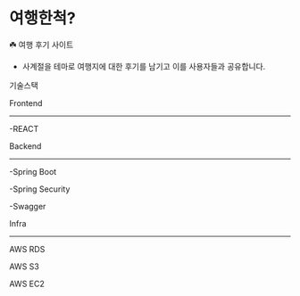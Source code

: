 
# 여행한척?

☘️ 여행 후기 사이트

- 사계절을 테마로 여행지에 대한 후기를 남기고 이를 사용자들과 공유합니다.

기술스택 

<aside>
Frontend

---

-REACT

</aside>

<aside> Backend

---

-Spring Boot

-Spring Security

-Swagger

</aside>

<aside> Infra

---

AWS RDS

AWS S3

AWS EC2

</aside>
